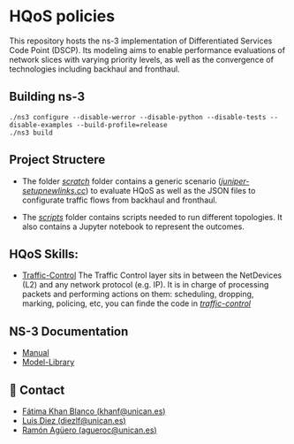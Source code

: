 # HQoS policies 
This repository hosts the ns-3 implementation of Differentiated Services Code Point (DSCP). Its modeling aims to enable performance evaluations of network slices with varying priority levels, as well as the convergence of technologies including backhaul and fronthaul.

## Building ns-3
```
./ns3 configure --disable-werror --disable-python --disable-tests --disable-examples --build-profile=release
./ns3 build
```
## Project Structere

- The folder [_scratch_](./ns-allinone-3.35/ns-3.35/scratch/) folder contains a generic scenario ([_juniper-setupnewlinks.cc_](./ns-allinone-3.39/ns-3.39/scratch/juniper-setupnewlinks.cc)) to evaluate HQoS as well as the JSON files to configurate traffic flows from backhaul and fronthaul.

- The [_scripts_](./scripts/) folder contains scripts needed to run different topologies. It also contains a Jupyter notebook to represent the outcomes.

## HQoS Skills:

- [Traffic-Control](https://www.nsnam.org/docs/models/html/traffic-control.html) The Traffic Control layer sits in between the NetDevices (L2) and any network protocol (e.g. IP). It is in charge of processing packets and performing actions on them: scheduling, dropping, marking, policing, etc, you can finde the code in [_traffic-control_](./ns-allinone-3.35/ns-3.35/src/traffic-control/)

## NS-3 Documentation

-  [Manual](https://www.nsnam.org/docs/release/3.39/manual/html/index.html) 
-  [Model-Library](https://www.nsnam.org/docs/release/3.39/models/html/index.html)


## :envelope_with_arrow:  Contact 
* [Fátima Khan Blanco (khanf@unican.es)](mailto:khanf@unican.es)
* [Luis Diez (diezlf@unican.es)](mailto:diezlf@unican.es)
* [Ramón Agüero (agueroc@unican.es)](mailto:agueroc@unican.es)